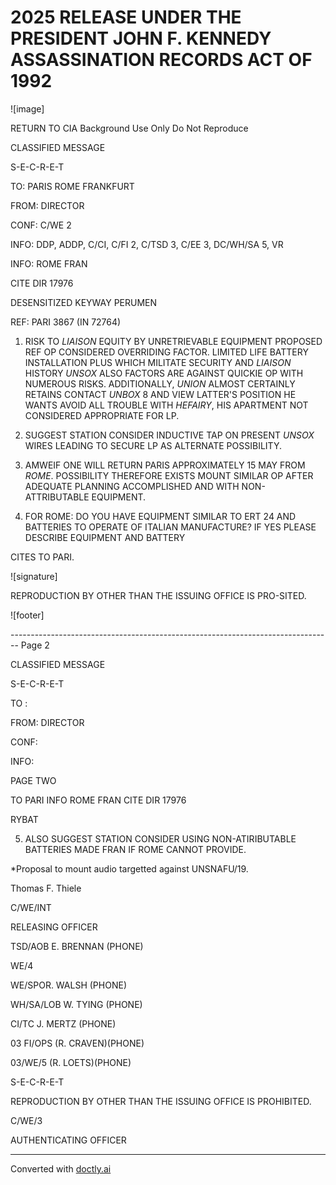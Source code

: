 # 2025 RELEASE UNDER THE PRESIDENT JOHN F. KENNEDY ASSASSINATION RECORDS ACT OF 1992

![image]

RETURN TO CIA
Background Use Only
Do Not Reproduce

CLASSIFIED MESSAGE

S-E-C-R-E-T

TO: PARIS ROME FRANKFURT

FROM: DIRECTOR

CONF: C/WE 2

INFO: DDP, ADDP, C/CI, C/FI 2, C/TSD 3, C/EE 3, DC/WH/SA 5, VR

INFO: ROME FRAN

CITE DIR 17976

DESENSITIZED KEYWAY PERUMEN

REF: PARI 3867 (IN 72764)

1. RISK TO *LIAISON* EQUITY BY UNRETRIEVABLE EQUIPMENT PROPOSED REF OP CONSIDERED OVERRIDING FACTOR. LIMITED LIFE BATTERY INSTALLATION PLUS WHICH MILITATE
   SECURITY AND *LIAISON* HISTORY *UNSOX* ALSO FACTORS ARE AGAINST QUICKIE OP WITH NUMEROUS RISKS. ADDITIONALLY, *UNION* ALMOST CERTAINLY RETAINS CONTACT *UNBOX* 8 AND VIEW LATTER'S POSITION HE WANTS AVOID ALL TROUBLE WITH *HEFAIRY*, HIS APARTMENT NOT CONSIDERED APPROPRIATE FOR LP.

2. SUGGEST STATION CONSIDER INDUCTIVE TAP ON PRESENT *UNSOX* WIRES LEADING TO SECURE LP AS ALTERNATE POSSIBILITY.

3. AMWEIF ONE WILL RETURN PARIS APPROXIMATELY 15 MAY FROM *ROME*. POSSIBILITY THEREFORE EXISTS MOUNT SIMILAR OP AFTER ADEQUATE PLANNING ACCOMPLISHED AND WITH NON-ATTRIBUTABLE EQUIPMENT.

4. FOR ROME: DO YOU HAVE EQUIPMENT SIMILAR TO ERT 24 AND BATTERIES TO OPERATE OF ITALIAN MANUFACTURE? IF YES PLEASE DESCRIBE EQUIPMENT AND BATTERY

CITES TO PARI.

![signature]

REPRODUCTION BY OTHER THAN THE ISSUING OFFICE IS PRO-SITED.

![footer]


-------------------------------------------------------------------------------- Page 2

CLASSIFIED MESSAGE

S-E-C-R-E-T

TO :

FROM: DIRECTOR

CONF:

INFO:

PAGE TWO

TO PARI INFO ROME FRAN CITE DIR 17976

RYBAT

5. ALSO SUGGEST STATION CONSIDER USING NON-ATIRIBUTABLE BATTERIES MADE FRAN IF ROME CANNOT PROVIDE.

*Proposal to mount audio targetted against UNSNAFU/19.



Thomas F. Thiele

C/WE/INT

RELEASING OFFICER

TSD/AOB E. BRENNAN (PHONE)

WE/4

WE/SPOR. WALSH (PHONE)

WH/SA/LOB W. TYING (PHONE)

CI/TC J. MERTZ (PHONE)

03 FI/OPS (R. CRAVEN)(PHONE)

03/WE/5 (R. LOETS)(PHONE)

S-E-C-R-E-T

REPRODUCTION BY OTHER THAN THE ISSUING OFFICE IS PROHIBITED.

C/WE/3

AUTHENTICATING OFFICER


---
Converted with [doctly.ai](https://doctly.ai)